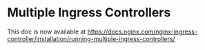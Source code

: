 # Multiple Ingress Controllers

This doc is now available at https://docs.nginx.com/nginx-ingress-controller/installation/running-multiple-ingress-controllers/
